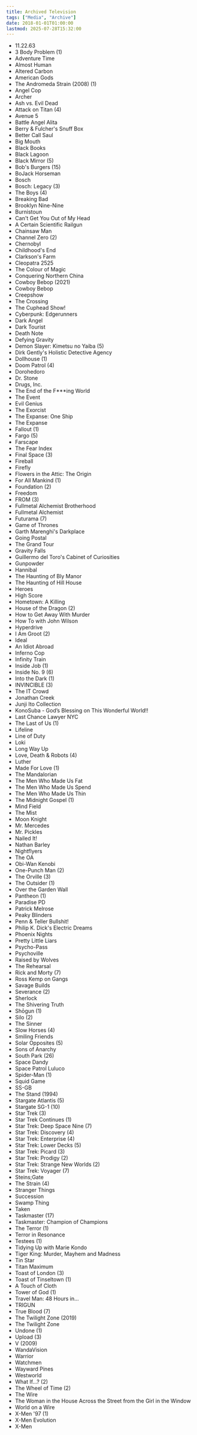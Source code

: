 ```yaml
---
title: Archived Television
tags: ["Media", "Archive"]
date: 2018-01-01T01:00:00
lastmod: 2025-07-28T15:32:00
---
```

* 11.22.63
* 3 Body Problem (1)
* Adventure Time
* Almost Human
* Altered Carbon
* American Gods
* The Andromeda Strain (2008) (1)
* Angel Cop
* Archer
* Ash vs. Evil Dead
* Attack on Titan (4)
* Avenue 5
* Battle Angel Alita
* Berry & Fulcher's Snuff Box
* Better Call Saul
* Big Mouth
* Black Books
* Black Lagoon
* Black Mirror (5)
* Bob's Burgers (15)
* BoJack Horseman
* Bosch
* Bosch: Legacy (3)
* The Boys (4)
* Breaking Bad
* Brooklyn Nine-Nine
* Burnistoun
* Can't Get You Out of My Head
* A Certain Scientific Railgun
* Chainsaw Man
* Channel Zero (2)
* Chernobyl
* Childhood's End
* Clarkson's Farm
* Cleopatra 2525
* The Colour of Magic
* Conquering Northern China
* Cowboy Bebop (2021)
* Cowboy Bebop
* Creepshow
* The Crossing
* The Cuphead Show!
* Cyberpunk: Edgerunners
* Dark Angel
* Dark Tourist
* Death Note
* Defying Gravity
* Demon Slayer: Kimetsu no Yaiba (5)
* Dirk Gently's Holistic Detective Agency
* Dollhouse (1)
* Doom Patrol (4)
* Dorohedoro
* Dr. Stone
* Drugs, Inc.
* The End of the F***ing World
* The Event
* Evil Genius
* The Exorcist
* The Expanse: One Ship
* The Expanse
* Fallout (1)
* Fargo (5)
* Farscape
* The Fear Index
* Final Space (3)
* Fireball
* Firefly
* Flowers in the Attic: The Origin
* For All Mankind (1)
* Foundation (2)
* Freedom
* FROM (3)
* Fullmetal Alchemist Brotherhood
* Fullmetal Alchemist
* Futurama (7)
* Game of Thrones
* Garth Marenghi's Darkplace
* Going Postal
* The Grand Tour
* Gravity Falls
* Guillermo del Toro's Cabinet of Curiosities
* Gunpowder
* Hannibal
* The Haunting of Bly Manor
* The Haunting of Hill House
* Heroes
* High Score
* Hometown: A Killing
* House of the Dragon (2)
* How to Get Away With Murder
* How To with John Wilson
* Hyperdrive
* I Am Groot (2)
* Ideal
* An Idiot Abroad
* Inferno Cop
* Infinity Train
* Inside Job (1)
* Inside No. 9 (6)
* Into the Dark (1)
* INVINCIBLE (3)
* The IT Crowd
* Jonathan Creek
* Junji Ito Collection
* KonoSuba - God’s Blessing on This Wonderful World!!
* Last Chance Lawyer NYC
* The Last of Us (1)
* Lifeline
* Line of Duty
* Loki
* Long Way Up
* Love, Death & Robots (4)
* Luther
* Made For Love (1)
* The Mandalorian
* The Men Who Made Us Fat
* The Men Who Made Us Spend
* The Men Who Made Us Thin
* The Midnight Gospel (1)
* Mind Field
* The Mist
* Moon Knight
* Mr. Mercedes
* Mr. Pickles
* Nailed It!
* Nathan Barley
* Nightflyers
* The OA
* Obi-Wan Kenobi
* One-Punch Man (2)
* The Orville (3)
* The Outsider (1)
* Over the Garden Wall
* Pantheon (1)
* Paradise PD
* Patrick Melrose
* Peaky Blinders
* Penn & Teller Bullshit!
* Philip K. Dick's Electric Dreams
* Phoenix Nights
* Pretty Little Liars
* Psycho-Pass
* Psychoville
* Raised by Wolves
* The Rehearsal
* Rick and Morty (7)
* Ross Kemp on Gangs
* Savage Builds
* Severance (2)
* Sherlock
* The Shivering Truth
* Shōgun (1)
* Silo (2)
* The Sinner
* Slow Horses (4)
* Smiling Friends
* Solar Opposites (5)
* Sons of Anarchy
* South Park (26)
* Space Dandy
* Space Patrol Luluco
* Spider-Man (1)
* Squid Game
* SS-GB
* The Stand (1994)
* Stargate Atlantis (5)
* Stargate SG-1 (10)
* Star Trek (3)
* Star Trek Continues (1)
* Star Trek: Deep Space Nine (7)
* Star Trek: Discovery (4)
* Star Trek: Enterprise (4)
* Star Trek: Lower Decks (5)
* Star Trek: Picard (3)
* Star Trek: Prodigy (2)
* Star Trek: Strange New Worlds (2)
* Star Trek: Voyager (7)
* Steins;Gate
* The Strain (4)
* Stranger Things
* Succession
* Swamp Thing
* Taken
* Taskmaster (17)
* Taskmaster: Champion of Champions
* The Terror (1)
* Terror in Resonance
* Testees (1)
* Tidying Up with Marie Kondo
* Tiger King: Murder, Mayhem and Madness
* Tin Star
* Titan Maximum
* Toast of London (3)
* Toast of Tinseltown (1)
* A Touch of Cloth
* Tower of God (1)
* Travel Man: 48 Hours in...
* TRIGUN
* True Blood (7)
* The Twilight Zone (2019)
* The Twilight Zone
* Undone (1)
* Upload (3)
* V (2009)
* WandaVision
* Warrior
* Watchmen
* Wayward Pines
* Westworld
* What If...? (2)
* The Wheel of Time (2)
* The Wire
* The Woman in the House Across the Street from the Girl in the Window
* World on a Wire
* X-Men '97 (1)
* X-Men Evolution
* X-Men
